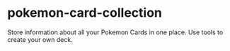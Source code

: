 # pokemon-card-collection
Store information about all your Pokemon Cards in one place. Use tools to create your own deck.
